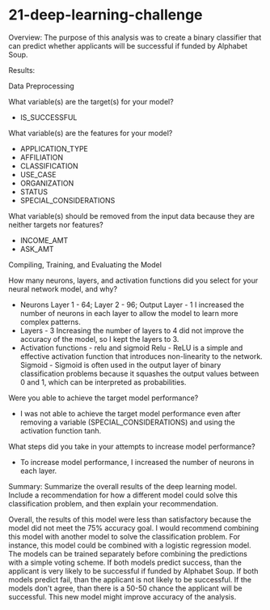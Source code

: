# 21-deep-learning-challenge

Overview: The purpose of this analysis was to create a binary classifier that can predict whether applicants will be successful if funded by Alphabet Soup.

Results:

Data Preprocessing

What variable(s) are the target(s) for your model?
* IS_SUCCESSFUL
  
What variable(s) are the features for your model?
* APPLICATION_TYPE
* AFFILIATION
* CLASSIFICATION
* USE_CASE
* ORGANIZATION
* STATUS
* SPECIAL_CONSIDERATIONS
  
What variable(s) should be removed from the input data because they are neither targets nor features?
* INCOME_AMT
* ASK_AMT
  
Compiling, Training, and Evaluating the Model
 
How many neurons, layers, and activation functions did you select for your neural network model, and why?
* Neurons Layer 1 - 64; Layer 2 - 96; Output Layer - 1
I increased the number of neurons in each layer to allow the model to learn more complex patterns.
* Layers - 3
Increasing the number of layers to 4 did not improve the accuracy of the model, so I kept the layers to 3.
* Activation functions - relu and sigmoid
Relu - ReLU is a simple and effective activation function that introduces non-linearity to the network.
Sigmoid - Sigmoid is often used in the output layer of binary classification problems because it squashes the output values between 0 and 1, which can be interpreted as probabilities.

Were you able to achieve the target model performance?
* I was not able to achieve the target model performance even after removing a variable (SPECIAL_CONSIDERATIONS) and using the activation function tanh.

What steps did you take in your attempts to increase model performance?
* To increase model performance, I increased the number of neurons in each layer.
  
Summary: Summarize the overall results of the deep learning model. Include a recommendation for how a different model could solve this classification problem, and then explain your recommendation.

Overall, the results of this model were less than satisfactory because the model did not meet the 75% accuracy goal. I would recommend combining this model with another model to solve the classification problem. For instance, this model could be combined with a logistic regression model. The models can be trained separately before combining the predictions with a simple voting scheme. If both models predict success, than the applicant is very likely to be successful if funded by Alphabet Soup. If both models predict fail, than the applicant is not likely to be successful. If the models don't agree, than there is a 50-50 chance the applicant will be successful. This new model might improve accuracy of the analysis.